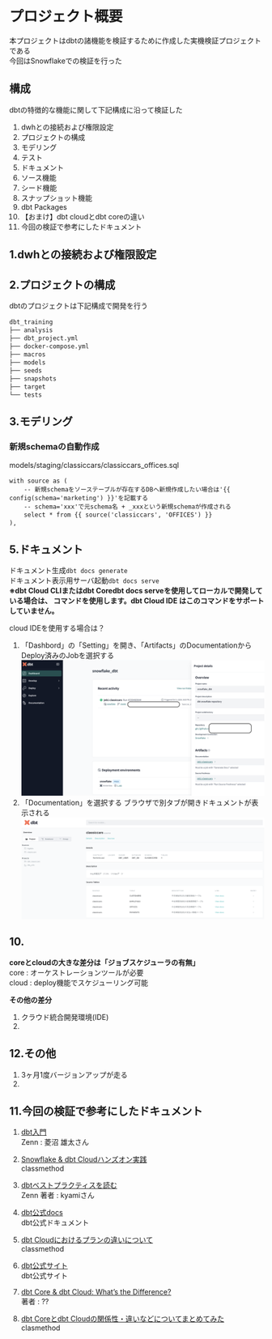# プロジェクト概要
本プロジェクトはdbtの諸機能を検証するために作成した実機検証プロジェクトである  
今回はSnowflakeでの検証を行った

## 構成
dbtの特徴的な機能に関して下記構成に沿って検証した
1. dwhとの接続および権限設定
2. プロジェクトの構成
3. モデリング
4. テスト
5. ドキュメント
6. ソース機能
7. シード機能
8. スナップショット機能
9. dbt Packages
10. 【おまけ】dbt cloudとdbt coreの違い
11. 今回の検証で参考にしたドキュメント

## 1.dwhとの接続および権限設定

## 2.プロジェクトの構成
dbtのプロジェクトは下記構成で開発を行う
```
dbt_training
├── analysis
├── dbt_project.yml
├── docker-compose.yml
├── macros
├── models
├── seeds
├── snapshots
├── target
└── tests
```

## 3.モデリング
### 新規schemaの自動作成
models/staging/classiccars/classiccars_offices.sql
```
with source as (
    -- 新規schemaをソーステーブルが存在するDBへ新規作成したい場合は'{{ config(schema='marketing') }}'を記載する
    -- schema='xxx'で元schema名 + _xxxという新規schemaが作成される
    select * from {{ source('classiccars', 'OFFICES') }}
),
```

## 5.ドキュメント
ドキュメント生成`dbt docs generate`  
ドキュメント表示用サーバ起動`dbt docs serve`  
**※dbt Cloud CLIまたはdbt Coredbt docs serveを使用してローカルで開発している場合は、 コマンドを使用します。dbt Cloud IDE はこのコマンドをサポートしていません。**  

cloud IDEを使用する場合は？
1. 「Dashbord」の「Setting」を開き、「Artifacts」のDocumentationからDeploy済みのJobを選択する
   ![Dashbord-Setting](images/dbt_setting_documentation_1.png)
2. 「Documentation」を選択する
ブラウザで別タブが開きドキュメントが表示される
   ![Dashbord-Setting](images/dbt_setting_documentation_2.png)


## 10.
**coreとcloudの大きな差分は「ジョブスケジューラの有無」**  
core : オーケストレーションツールが必要  
cloud : deploy機能でスケジューリング可能  

**その他の差分**  
1. クラウド統合開発環境(IDE)
2. 

## 12.その他
1. 3ヶ月1度バージョンアップが走る
2. 


## 11.今回の検証で参考にしたドキュメント
1. [dbt入門](https://zenn.dev/foursue/books/31456a86de5bb4/viewer/04bca4)  
   Zenn : 菱沼 雄太さん

2. [Snowflake & dbt Cloudハンズオン実践](https://dev.classmethod.jp/articles/snowflake-dbt-cloud-handson-challenge-vol2/)  
   classmethod

3. [dbtベストプラクティスを読む](https://zenn.dev/kyami/articles/4438f4d64185b4)  
   Zenn 著者 : kyamiさん

4. [dbt公式docs](https://docs.getdbt.com/)  
   dbt公式ドキュメント

5. [dbt Cloudにおけるプランの違いについて](https://dev.classmethod.jp/articles/differences-between-plans-in-dbt-cloud/)  
   classmethod

6. [dbt公式サイト](https://www.getdbt.com/pricing)  
   dbt公式サイト

7. [dbt Core & dbt Cloud: What’s the Difference?](https://cookjack248.medium.com/dbt-core-dbt-cloud-whats-the-difference-12993acc890a)  
   著者 : ??

8. [dbt Coreとdbt Cloudの関係性・違いなどについてまとめてみた](https://dev.classmethod.jp/articles/differences-between-dbt-core-and-dbt-cloud/)  
   clasmethod